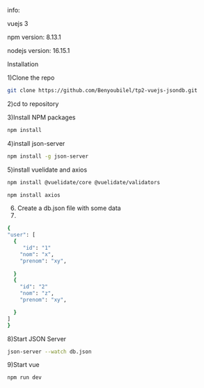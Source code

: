 info:

vuejs 3

npm version: 8.13.1

nodejs version: 16.15.1


Installation

1)Clone the repo
```sh
git clone https://github.com/Benyoubilel/tp2-vuejs-jsondb.git
```
2)cd to repository

3)Install NPM packages
```sh
npm install
```
4)install json-server
```sh
npm install -g json-server
```
5)install vuelidate and axios
```sh
npm install @vuelidate/core @vuelidate/validators
```
```sh
npm install axios
```
6) Create a db.json file with some data
7)
  ```sh
{
  "user": [
    {
       "id": "1"    
      "nom": "x",
      "prenom": "xy",
    
    }
    {
      "id": "2"    
      "nom": "z",
      "prenom": "xy",
  
    }
  ]
}
```
8)Start JSON Server
```sh
json-server --watch db.json
```
9)Start vue
```sh
npm run dev
```